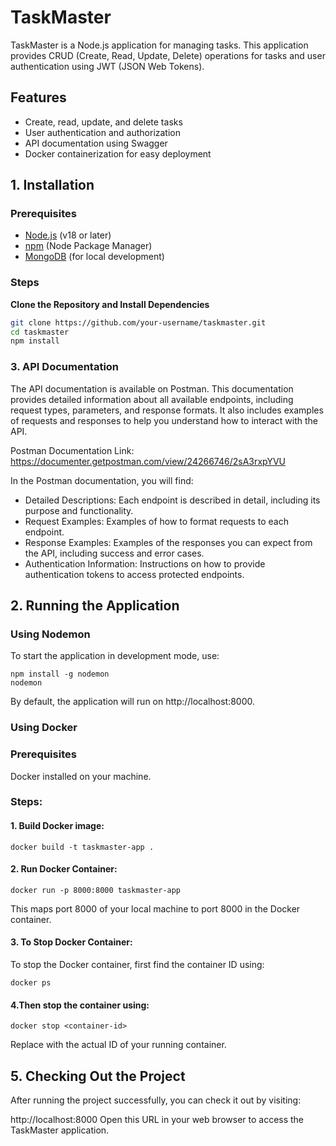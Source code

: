 # TaskMaster

TaskMaster is a Node.js application for managing tasks. This application provides CRUD (Create, Read, Update, Delete) operations for tasks and user authentication using JWT (JSON Web Tokens). 

## Features

- Create, read, update, and delete tasks
- User authentication and authorization
- API documentation using Swagger
- Docker containerization for easy deployment


## 1. Installation

### Prerequisites

- [Node.js](https://nodejs.org/) (v18 or later)
- [npm](https://www.npmjs.com/) (Node Package Manager)
- [MongoDB](https://www.mongodb.com/) (for local development)

### Steps

 **Clone the Repository and Install Dependencies**

   ```bash
   git clone https://github.com/your-username/taskmaster.git
   cd taskmaster
   npm install
```

### 3. API Documentation
The API documentation is available on Postman. This documentation provides detailed information about all available endpoints, including request types, parameters, and response formats. It also includes examples of requests and responses to help you understand how to interact with the API.

Postman Documentation Link: https://documenter.getpostman.com/view/24266746/2sA3rxpYVU 

In the Postman documentation, you will find:

- Detailed Descriptions: Each endpoint is described in detail, including its purpose and functionality.
- Request Examples: Examples of how to format requests to each endpoint.
- Response Examples: Examples of the responses you can expect from the API, including success and error cases.
- Authentication Information: Instructions on how to provide authentication tokens to access protected endpoints.

## 2. Running the Application

### Using Nodemon
To start the application in development mode, use:

```
npm install -g nodemon
nodemon
```
By default, the application will run on http://localhost:8000.

### Using Docker

### Prerequisites
Docker installed on your machine.

### Steps:

#### 1. Build Docker image:
```
docker build -t taskmaster-app .
```

#### 2. Run Docker Container:
```
docker run -p 8000:8000 taskmaster-app
```
This maps port 8000 of your local machine to port 8000 in the Docker container.

#### 3. To Stop Docker Container:
To stop the Docker container, first find the container ID using:
```
docker ps
```

#### 4.Then stop the container using:
```
docker stop <container-id>
```

Replace <container-id> with the actual ID of your running container.

## 5. Checking Out the Project
After running the project successfully, you can check it out by visiting:

http://localhost:8000
Open this URL in your web browser to access the TaskMaster application.
